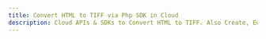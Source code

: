 ---title: Convert HTML to TIFF via Php SDK in Clouddescription: Cloud APIs & SDKs to Convert HTML to TIFF. Also Create, Edit & Render Microsoft Word & OpenOffice documents in the Cloud.---